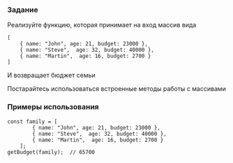 ### Задание

Реализуйте функцию, которая принимает на вход массив вида

```
[
    { name: "John", age: 21, budget: 23000 },
    { name: "Steve",  age: 32, budget: 40000 },
    { name: "Martin",  age: 16, budget: 2700 }
] 
```

И возвращает бюджет семьи

Постарайтесь использоваться встроенные методы работы с массивами

### Примеры использования

```
const family = [
        { name: "John", age: 21, budget: 23000 },
        { name: "Steve",  age: 32, budget: 40000 },
        { name: "Martin",  age: 16, budget: 2700 }
    ];
getBudget(family);  // 65700
```